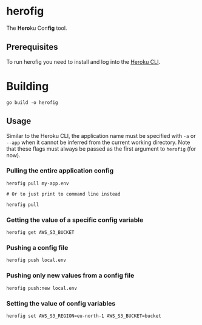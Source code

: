 # herofig
The **Hero**ku Con**fig** tool.

## Prerequisites
To run herofig you need to install and log into the [Heroku CLI](https://devcenter.heroku.com/articles/heroku-cli).

# Building
```shell
go build -o herofig
```

## Usage
Similar to the Heroku CLI, the application name must be specified with `-a` or `--app` when it cannot be inferred
from the current working directory. Note that these flags must always be passed as the first argument to `herofig` (for now).

### Pulling the entire application config
```shell
herofig pull my-app.env

# Or to just print to command line instead

herofig pull
```

### Getting the value of a specific config variable
```shell
herofig get AWS_S3_BUCKET
```

### Pushing a config file
```shell
herofig push local.env
```

### Pushing only new values from a config file
```shell
herofig push:new local.env
```

### Setting the value of config variables
```shell
herofig set AWS_S3_REGION=eu-north-1 AWS_S3_BUCKET=bucket
```
